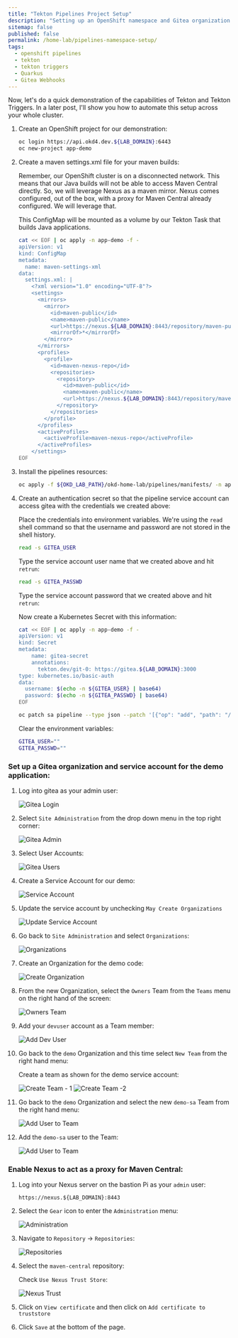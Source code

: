```yaml
---
title: "Tekton Pipelines Project Setup"
description: "Setting up an OpenShift namespace and Gitea organization for Tekton Triggers with Gitea Webhooks"
sitemap: false
published: false
permalink: /home-lab/pipelines-namespace-setup/
tags:
  - openshift pipelines
  - tekton
  - tekton triggers
  - Quarkus
  - Gitea Webhooks
---
```


Now, let's do a quick demonstration of the capabilities of Tekton and Tekton Triggers.  In a later post, I'll show you how to automate this setup across your whole cluster.

1. Create an OpenShift project for our demonstration:

   ```bash
   oc login https://api.okd4.dev.${LAB_DOMAIN}:6443
   oc new-project app-demo
   ```

1. Create a maven settings.xml file for your maven builds:

   Remember, our OpenShift cluster is on a disconnected network.  This means that our Java builds will not be able to access Maven Central directly.  So, we will leverage Nexus as a maven mirror.  Nexus comes configured, out of the box, with a proxy for Maven Central already configured.  We will leverage that.

   This ConfigMap will be mounted as a volume by our Tekton Task that builds Java applications.

   ```bash
   cat << EOF | oc apply -n app-demo -f -
   apiVersion: v1
   kind: ConfigMap
   metadata:
     name: maven-settings-xml
   data:
     settings.xml: |
       <?xml version="1.0" encoding="UTF-8"?>
       <settings>
         <mirrors>
           <mirror>
             <id>maven-public</id>
             <name>maven-public</name>
             <url>https://nexus.${LAB_DOMAIN}:8443/repository/maven-public/</url>
             <mirrorOf>*</mirrorOf>
           </mirror>
         </mirrors>
         <profiles>
           <profile>
             <id>maven-nexus-repo</id>
             <repositories>
               <repository>
                 <id>maven-public</id>
                 <name>maven-public</name>
                 <url>https://nexus.${LAB_DOMAIN}:8443/repository/maven-public/</url>
               </repository>
             </repositories>
           </profile>
         </profiles>
         <activeProfiles>
           <activeProfile>maven-nexus-repo</activeProfile>
         </activeProfiles>
       </settings>
   EOF
   ```

1. Install the pipelines resources:

   ```bash
   oc apply -f ${OKD_LAB_PATH}/okd-home-lab/pipelines/manifests/ -n app-demo
   ```

1. Create an authentication secret so that the pipeline service account can access gitea with the credentials we created above:

   Place the credentials into environment variables.  We're using the `read` shell command so that the username and password are not stored in the shell history.

   ```bash
   read -s GITEA_USER
   ```

   Type the service account user name that we created above and hit `retrun`:

   ```bash
   read -s GITEA_PASSWD
   ```

   Type the service account password that we created above and hit `retrun`:

   Now create a Kubernetes Secret with this information:

   ```bash
   cat << EOF | oc apply -n app-demo -f -
   apiVersion: v1
   kind: Secret
   metadata:
       name: gitea-secret
       annotations:
         tekton.dev/git-0: https://gitea.${LAB_DOMAIN}:3000
   type: kubernetes.io/basic-auth
   data:
     username: $(echo -n ${GITEA_USER} | base64)
     password: $(echo -n ${GITEA_PASSWD} | base64)
   EOF

   oc patch sa pipeline --type json --patch '[{"op": "add", "path": "/secrets/-", "value": {"name":"gitea-secret"}}]' -n app-demo
   ```

   Clear the environment variables:

   ```bash
   GITEA_USER=""
   GITEA_PASSWD=""
   ```

### Set up a Gitea organization and service account for the demo application:

1. Log into gitea as your admin user:

   ![Gitea Login](images/gitea-login.png)

1. Select `Site Administration` from the drop down menu in the top right corner:

   ![Gitea Admin](images/gitea-site-admin.png)

1. Select User Accounts:

   ![Gitea Users](images/gitea-user-accounts.png)

1. Create a Service Account for our demo:

    ![Service Account](images/gitea-create-service-account.png)

1. Update the service account by unchecking `May Create Organizations`

   ![Update Service Account](images/gitea-update-service-account.png)

1. Go back to `Site Administration` and select `Organizations`:

   ![Organizations](images/gitea-organizations.png)

1. Create an Organization for the demo code:

   ![Create Organization](images/gitea-create-organization.png)

1. From the new Organization, select the `Owners` Team from the `Teams` menu on the right hand of the screen:

   ![Owners Team](images/gitea-demo-organization.png)

1. Add your `devuser` account as a Team member:

   ![Add Dev User](images/gitea-add-devuser-to-team.png)

1. Go back to the `demo` Organization and this time select `New Team` from the right hand menu:

   Create a team as shown for the demo service account:

   ![Create Team - 1](images/gitea-create-team-page1.png)
   ![Create Team -2](images/gitea-create-team-page2.png)

1. Go back to the `demo` Organization and select the new `demo-sa` Team from the right hand menu:

   ![Add User to Team](images/gitea-owners-team.png)

1. Add the `demo-sa` user to the Team:

   ![Add User to Team](images/gitea-add-team-member.png)

### Enable Nexus to act as a proxy for Maven Central:

1. Log into your Nexus server on the bastion Pi as your `admin` user:

   `https://nexus.${LAB_DOMAIN}:8443`

1. Select the `Gear` icon to enter the `Administration` menu:

   ![Administration](images/nexus-admin.png)

1. Navigate to `Repository` -> `Repositories`:

   ![Repositories](images/nexus-repositories.png)

1. Select the `maven-central` repository:

   Check `Use Nexus Trust Store`:

   ![Nexus Trust](images/nexus-maven-cert.png)

1. Click on `View certificate` and then click on `Add certificate to truststore`

1. Click `Save` at the bottom of the page.
